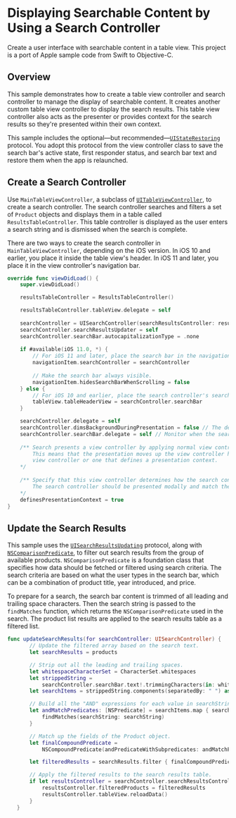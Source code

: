 # Displaying Searchable Content by Using a Search Controller

Create a user interface with searchable content in a table view. This project is a port of Apple sample code from Swift to Objective-C.

## Overview

This sample demonstrates how to create a table view controller and search controller to manage the display of searchable content. It creates another custom table view controller to display the search results. This table view controller also acts as the presenter or provides context for the search results so they're presented within their own context.

This sample includes the optional—but recommended—[`UIStateRestoring`](https://developer.apple.com/documentation/uikit/uistaterestoring) protocol. You adopt this protocol from the view controller class to save the search bar's active state, first responder status, and search bar text and restore them when the app is relaunched.

## Create a Search Controller

Use `MainTableViewController`, a subclass of [`UITableViewController`](https://developer.apple.com/documentation/uikit/uitableviewcontroller), to create a search controller. The search controller searches and filters a set of `Product` objects and displays them in a table called `ResultsTableController`. This table controller is displayed as the user enters a search string and is dismissed when the search is complete.

There are two ways to create the search controller in `MainTableViewController`, depending on the iOS version.  In iOS 10 and earlier, you place it inside the table view's header.  In iOS 11 and later, you place it in the view controller's navigation bar.

``` swift
override func viewDidLoad() {
    super.viewDidLoad()

    resultsTableController = ResultsTableController()

    resultsTableController.tableView.delegate = self
    
    searchController = UISearchController(searchResultsController: resultsTableController)
    searchController.searchResultsUpdater = self
    searchController.searchBar.autocapitalizationType = .none
    
    if #available(iOS 11.0, *) {
        // For iOS 11 and later, place the search bar in the navigation bar.
        navigationItem.searchController = searchController
        
        // Make the search bar always visible.
        navigationItem.hidesSearchBarWhenScrolling = false
    } else {
        // For iOS 10 and earlier, place the search controller's search bar in the table view's header.
        tableView.tableHeaderView = searchController.searchBar
    }

    searchController.delegate = self
    searchController.dimsBackgroundDuringPresentation = false // The default is true.
    searchController.searchBar.delegate = self // Monitor when the search button is tapped.
    
    /** Search presents a view controller by applying normal view controller presentation semantics.
        This means that the presentation moves up the view controller hierarchy until it finds the root
        view controller or one that defines a presentation context.
    */
    
    /** Specify that this view controller determines how the search controller is presented.
        The search controller should be presented modally and match the physical size of this view controller.
    */
    definesPresentationContext = true
}
```

## Update the Search Results

This sample uses the [`UISearchResultsUpdating`](https://developer.apple.com/documentation/uikit/uisearchresultsupdating) protocol, along with [`NSComparisonPredicate`](https://developer.apple.com/documentation/foundation/nscomparisonpredicate), to filter out search results from the group of available products. `NSComparisonPredicate` is a foundation class that specifies how data should be fetched or filtered using search criteria. The search criteria are based on what the user types in the search bar, which can be a combination of product title, year introduced, and price.

To prepare for a search, the search bar content is trimmed of all leading and trailing space characters. Then the search string is passed to the `findMatches` function, which returns the `NSComparisonPredicate` used in the search. The product list results are applied to the search results table as a filtered list.

``` swift
func updateSearchResults(for searchController: UISearchController) {
       // Update the filtered array based on the search text.
       let searchResults = products

       // Strip out all the leading and trailing spaces.
       let whitespaceCharacterSet = CharacterSet.whitespaces
       let strippedString =
           searchController.searchBar.text!.trimmingCharacters(in: whitespaceCharacterSet)
       let searchItems = strippedString.components(separatedBy: " ") as [String]

       // Build all the "AND" expressions for each value in searchString.
       let andMatchPredicates: [NSPredicate] = searchItems.map { searchString in
           findMatches(searchString: searchString)
       }

       // Match up the fields of the Product object.
       let finalCompoundPredicate =
           NSCompoundPredicate(andPredicateWithSubpredicates: andMatchPredicates)

       let filteredResults = searchResults.filter { finalCompoundPredicate.evaluate(with: $0) }

       // Apply the filtered results to the search results table.
       if let resultsController = searchController.searchResultsController as? ResultsTableController {
           resultsController.filteredProducts = filteredResults
           resultsController.tableView.reloadData()
       }
   }
```
